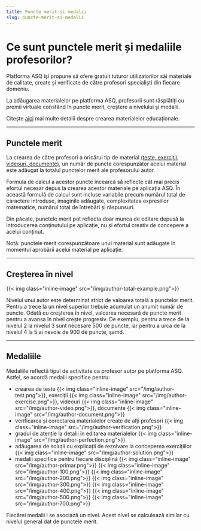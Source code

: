 ```yaml
---
title: Puncte merit și medalii
slug: puncte-merit-si-medalii
---
```

# Ce sunt punctele merit și medaliile profesorilor?

Platforma ASQ își propune să ofere gratuit tuturor utilizatorilor săi materiale de calitate, create și verificate de către profesori specialiști din fiecare domeniu.

La adăugarea materialelor pe platforma ASQ, profesorii sunt răsplătiți cu premii virtuale constând în puncte merit, creștere a nivelului și medalii.

Citește [aici](/creare-materiale/) mai multe detalii despre crearea materialelor educaționale.

---

## Punctele merit

La crearea de către profesori a oricărui tip de material [(teste, exerciții, videouri, documente)](/exercitii-teste-videouri/), un număr de puncte corespunzător acelui material este adăugat la totalul punctelor merit ale profesorului autor.

Formula de calcul a acestor puncte încearcă să reflecte cât mai precis efortul necesar depus la crearea acestor materiale pe aplicația ASQ. În această formulă de calcul sunt incluse variabile precum numărul total de caractere introduse, imaginile adăugate, complexitatea expresiilor matematice, numărul total de întrebări și răspunsuri.

Din păcate, punctele merit pot reflecta doar munca de editare depusă la introducerea conținutului pe aplicație, nu și efortul creativ de concepere a acelui conținut.

Notă: punctele merit corespunzătoare unui material sunt adăugate în momentul aprobării acelui material pe aplicație.

---

## Creșterea în nivel
 

{{< img class="inline-image" src="/img/author-total-example.png">}}

Nivelul unui autor este determinat strict de valoarea totală a punctelor merit. Pentru a trece la un nivel superior trebuie acumulat un anumit număr de puncte. Odată cu creșterea în nivel, valoarea necesară de puncte merit pentru a avansa în nivel crește progresiv. De exemplu, pentru a trece de la nivelul 2 la nivelul 3 sunt necesare 500 de puncte, iar pentru a urca de la nivelul 4 la 5 ai nevoie de 900 de puncte, șamd.

---

## Medaliile

Medaliile reflectă tipul de activitate ca profesor autor pe platforma ASQ. Astfel, se acordă medalii specifice pentru:
* crearea de teste {{< img class="inline-image" src="/img/author-test.png">}}, exerciții {{< img class="inline-image" src="/img/author-exercise.png">}}, videouri {{< img class="inline-image" src="/img/author-video.png">}}, documente {{< img class="inline-image" src="/img/author-document.png">}}
* verificarea și corectarea materialelor create de alți profesori
 {{< img class="inline-image" src="/img/author-verification.png">}}
* gradul de atenție la detalii în editarea materialelor
 {{< img class="inline-image" src="/img/author-perfection.png">}}
* adăugarea de soluții cu explicații de rezolvare la conceperea exercițiilor
 {{< img class="inline-image" src="/img/author-solution.png">}}
* medalii specifice pentru fiecare disciplină
 {{< img class="inline-image" src="/img/author-primar.png">}} {{< img class="inline-image" src="/img/author-100.png">}} {{< img class="inline-image" src="/img/author-200.png">}} {{< img class="inline-image" src="/img/author-300.png">}} {{< img class="inline-image" src="/img/author-400.png">}} {{< img class="inline-image" src="/img/author-500.png">}} {{< img class="inline-image" src="/img/author-700.png">}}

Fiecărei medalii i se asociază un nivel. Acest nivel se calculează similar cu nivelul general dat de punctele merit.